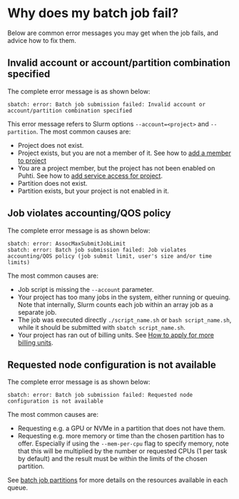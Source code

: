 # Why does my batch job fail?

Below are common error messages you may get when the job fails, and advice how
to fix them.

## Invalid account or account/partition combination specified

The complete error message is as shown below:

```text
sbatch: error: Batch job submission failed: Invalid account or account/partition combination specified
```

This error message refers to Slurm options `--account=<project>` and
`--partition`. The most common causes are:

* Project does not exist.
* Project exists, but you are not a member of it. See how to
  [add a member to project](../../accounts/how-to-add-members-to-project.md)
* You are a project member, but the project has not been enabled on Puhti. See
  how to
  [add service access for project](../../accounts/how-to-add-service-access-for-project.md).
* Partition does not exist.
* Partition exists, but your project is not enabled in it.

## Job violates accounting/QOS policy

The complete error message is as shown below:

```text
sbatch: error: AssocMaxSubmitJobLimit
sbatch: error: Batch job submission failed: Job violates accounting/QOS policy (job submit limit, user's size and/or time limits)
```

The most common causes are:

* Job script is missing the `--account` parameter.
* Your project has too many jobs in the system, either running or queuing.
  Note that internally, Slurm counts each job within an array job as a separate
  job.
* The job was executed directly `./script_name.sh` or `bash script_name.sh`,
  while it should be submitted with `sbatch script_name.sh`.
* Your project has ran out of billing units. See
  [How to apply for more billing units](../../accounts/how-to-apply-for-billing-units.md).

## Requested node configuration is not available

The complete error message is as shown below:

```text
sbatch: error: Batch job submission failed: Requested node configuration is not available
```

The most common causes are:

* Requesting e.g. a GPU or NVMe in a partition that does not have them.
* Requesting e.g. more memory or time than the chosen partition has to offer. Especially if
  using the `--mem-per-cpu` flag to specify memory, note that this will be multiplied by the
  number or requested CPUs (1 per task by default) and the result must be within the limits
  of the chosen partition.

See [batch job partitions](../../computing/running/batch-job-partitions.md) for more details
on the resources available in each queue.

